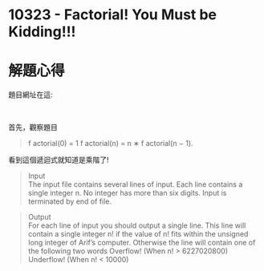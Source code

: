 

# 10323 - Factorial! You Must be Kidding!!!

解題心得
==================================

題目網址在這: 

[](https://uva.onlinejudge.org/index.php?option=onlinejudge&page=show_problem&problem=1264)

<br />

首先，觀察題目


>
>f actorial(0) = 1
>f actorial(n) = n ∗ f actorial(n − 1).
>

看到這個遞迴式就知道是乘階了!
<br />

>Input<br />
The input file contains several lines of input. Each line contains a single integer n. No integer has more
than six digits. Input is terminated by end of file.

>Output<br />
For each line of input you should output a single line. This line will contain a single integer n! if the
value of n! fits within the unsigned long integer of Arif’s computer. Otherwise the line will contain one
of the following two words
Overflow! (When n! > 6227020800)
Underflow! (When n! < 10000)












































